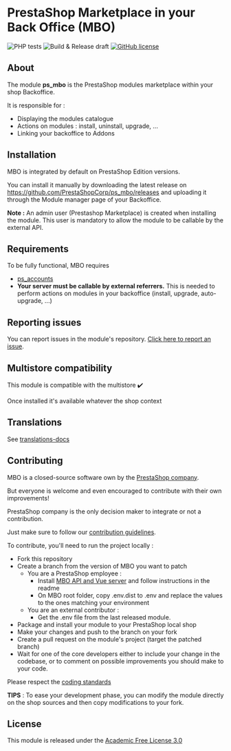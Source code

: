 # PrestaShop Marketplace in your Back Office (MBO)

![PHP tests](https://github.com/PrestaShopCorp/ps_mbo/workflows/PHP%20tests/badge.svg)
![Build & Release draft](https://github.com/PrestaShopCorp/ps_mbo/workflows/Build%20&%20Release%20draft/badge.svg)
[![GitHub license](https://img.shields.io/github/license/PrestaShopCorp/ps_mbo)](https://github.com/PrestaShopCorp/ps_mbo/LICENSE.md)

## About

The module **ps_mbo** is the PrestaShop modules marketplace within your shop Backoffice.

It is responsible for :

- Displaying the modules catalogue
- Actions on modules : install, uninstall, upgrade, ...
- Linking your backoffice to Addons

## Installation

MBO is integrated by default on PrestaShop Edition versions.

You can install it manually by downloading the latest release on https://github.com/PrestaShopCorp/ps_mbo/releases and uploading it through the Module manager page of your Backoffice.

**Note :** An admin user (Prestashop   Marketplace) is created when installing the module. This user is mandatory to allow the module to be callable by the external API.  

## Requirements

To be fully functional, MBO requires

- [ps_accounts][ps_accounts]
- **Your server must be callable by external referrers.** This is needed to perform actions on modules in your backoffice (install, upgrade, auto-upgrade, ...)

## Reporting issues

You can report issues in the module's repository. [Click here to report an issue][report-issue].

## Multistore compatibility

This module is compatible with the multistore :heavy_check_mark:

Once installed it's available whatever the shop context

## Translations

See [translations-docs][translations-docs]

## Contributing

MBO is a closed-source software own by the [PrestaShop company][prestashop].

But everyone is welcome and even encouraged to contribute with their own improvements!

PrestaShop company is the only decision maker to integrate or not a contribution.

Just make sure to follow our [contribution guidelines][contribution-guidelines].

To contribute, you'll need to run the project locally :

- Fork this repository
- Create a branch from the version of MBO you want to patch
  - You are a PrestaShop employee : 
    - Install [MBO API and Vue server][mbo-api-and-vue] and follow instructions in the readme 
    - On MBO root folder, copy .env.dist to .env and replace the values to the ones matching your environment
  - You are an external contributor :
    - Get the .env file from the last released module.
- Package and install your module to your PrestaShop local shop
- Make your changes and push to the branch on your fork
- Create a pull request on the module's project (target the patched branch)
- Wait for one of the core developers either to include your change in the codebase, or to comment on possible improvements you should make to your code.

Please respect the [coding standards][coding-standards]

**TIPS** : To ease your development phase, you can modify the module directly on the shop sources and then copy modifications to your fork.


## License

This module is released under the [Academic Free License 3.0][AFL-3.0] 

[report-issue]: https://github.com/PrestaShopCorp/ps_mbo/issues/new
[prestashop]: https://www.prestashop.com/
[ps_accounts]: https://github.com/PrestaShopCorp/ps_accounts
[contribution-guidelines]: https://devdocs.prestashop.com/1.7/contribute/contribution-guidelines/project-modules/
[mbo-api-and-vue]: https://github.com/PrestaShopCorp/mbo.prestashop.com
[coding-standards]: https://devdocs.prestashop.com/1.7/development/coding-standards/
[AFL-3.0]: https://opensource.org/licenses/AFL-3.0
[translations-docs]: docs/translations.md
